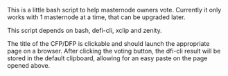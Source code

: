 This is a little bash script to help masternode owners vote.
Currently it only works with 1 masternode at a time, that can be upgraded later.

This script depends on bash, defi-cli, xclip and zenity.

The title of the CFP/DFP is clickable and should launch the appropriate page on a browser.
After clicking the voting button, the dfi-cli result will be stored in the default clipboard, allowing for an easy paste on the page opened above.
